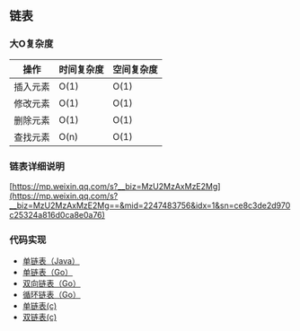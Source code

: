 ## 链表

### 大O复杂度

| 操作     | 时间复杂度 | 空间复杂度 |
| -------- | ---------- | ---------- |
| 插入元素 | O(1)       | O(1)       |
| 修改元素 | O(1)       | O(1)       |
| 删除元素 | O(1)       | O(1)       |
| 查找元素 | O(n)       | O(1)       |



### 链表详细说明

[https://mp.weixin.qq.com/s?__biz=MzU2MzAxMzE2Mg](https://mp.weixin.qq.com/s?__biz=MzU2MzAxMzE2Mg==&mid=2247483756&idx=1&sn=ce8c3de2d970c25324a816d0ca8e0a76)



### 代码实现

- [单链表（Java）](../java/LinkList)
- [单链表（Go）](../golang/datastructure/linklist.go)
- [双向链表（Go）](../golang/datastructure/linklistrl.go)
- [循环链表（Go）](../golang/datastructure/looplinklist.go)
- [单链表(c)](../c/list.c)
- [双链表(c)](../c/dlist.c)

